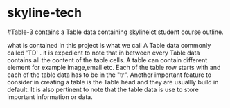 # skyline-tech
#Table-3 contains a Table data containing skylineict student course outline.



what is contained in this project is what we call A Table data commonly called 'TD' <td>.
it is expedient to note that in between every Table data contains all the content of the table cells.
A table can contain different element for example image,email etc.
Each of the table row starts with <tr> and each of the table data has to be in the "tr".
Another important feature to consider in creating a table is the Table head <th> and they are usuallly build in default.
It is also pertinent to note that the table data is use to store important information or data.  
